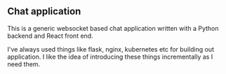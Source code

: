 ## Chat application

This is a generic websocket based chat application written with a Python backend and React front end.

I've always used things like flask, nginx, kubernetes etc for building out application. I like the idea of introducing these things incrementally as I need them.
